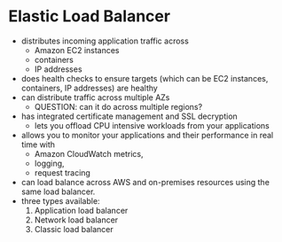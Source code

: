 # Elastic Load Balancer

* distributes incoming application traffic across
    * Amazon EC2 instances
    * containers
    * IP addresses
* does health checks to ensure targets (which can be EC2 instances, containers, IP addresses) are healthy
* can distribute traffic across multiple AZs
    * QUESTION: can it do across multiple regions?
* has integrated certificate management and SSL decryption
    * lets you offload CPU intensive workloads from your applications
* allows you to monitor your applications and their performance in real time with
    * Amazon CloudWatch metrics,
    * logging,
    * request tracing
* can load balance across AWS and on-premises resources using the same load balancer.
* three types available:
    1. Application load balancer
    1. Network load balancer
    1. Classic load balancer
